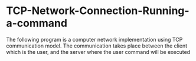 # TCP-Network-Connection-Running-a-command
The following program is a computer network implementation using TCP communication model. The communication takes place between the client which is the user, and the server where the user command will be executed
